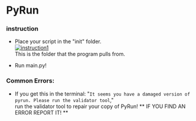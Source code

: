 # PyRun
### instruction
- Place your script in the "init" folder.
<br><a href="https://imgbb.com/"><img src="https://i.ibb.co/LJSNQJ6/instruction1.png" alt="instruction1" border="0"></a><br>
This is the folder that the program pulls from. <br>

- Run main.py!
### Common Errors:
- If you get this in the terminal: "`It seems you have a damaged version of pyrun. Please run the validator tool`," <br>
run the validator tool to repair your copy of PyRun!
** IF YOU FIND AN ERROR REPORT IT! **
